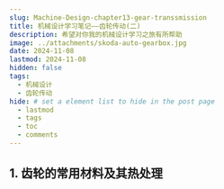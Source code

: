 ```yaml
---
slug: Machine-Design-chapter13-gear-transsmission
title: 机械设计学习笔记——齿轮传动(二)
description: 希望对你我的机械设计学习之旅有所帮助
image: ../attachments/skoda-auto-gearbox.jpg
date: 2024-11-08
lastmod: 2024-11-08
hidden: false
tags:
  - 机械设计
  - 齿轮传动
hide: # set a element list to hide in the post page
  - lastmod
  - tags
  - toc
  - comments
---
```


## 1. 齿轮的常用材料及其热处理
